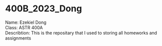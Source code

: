 # 400B_2023_Dong
Name: Ezekiel Dong  
Class: ASTR 400A  
Describtion: This is the repositary that I used to storing all homeworks and assignments
